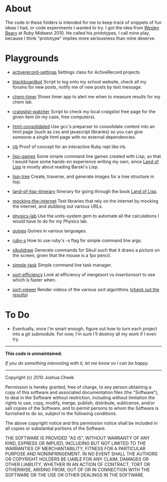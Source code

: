 About
=====

The code in these folders is intended for me to keep track of snippets of fun ideas I had, or code experiments I wanted to try. I got the idea from [Wesley Beary](http://github.com/geemus) at Ruby Midwest 2010. He called his prototypes, I call mine play, because I think "prototype" implies more seriousness than mine deserve.

Playgrounds
===========

* [activerecord-settings](http://github.com/JoshCheek/Play/tree/master/activerecord-settings/) Settings class for ActiveRecord projects
* [blackboardbot](http://github.com/JoshCheek/Play/tree/master/blackboardbot/) Script to log onto my school website, check all my forums for new posts, notify me of new posts by text message.
* [chem-timer](http://github.com/JoshCheek/Play/tree/master/chem-timer/) Shoes timer app to alert me when to measure results for my chem lab.
* [craigslist-watcher](http://github.com/JoshCheek/Play/tree/master/craigslist-watcher/) Script to check my local craigslist free page for the given item (in my case, free computers).
* [html-consolidated](http://github.com/JoshCheek/Play/tree/master/html-consolidated/) Use gcc's preparser to consolidate content into an html page (such as css and javascript libraries) so you can give someone a single html page with no external dependencies.
* [irb](http://github.com/JoshCheek/Play/tree/master/irb/) Proof of concept for an interactive Ruby repl like irb.
* [lisp-games](http://github.com/JoshCheek/Play/tree/master/lisp-games/) Some simple command line games created with Lisp, so that I would have some hands-on experience writing my own, since [Land of Lisp][landoflisp] is mostly about reading Barski's Lisp.
* [lisp-tree](http://github.com/JoshCheek/Play/tree/master/lisp-tree/) Create, traverse, and generate images for a tree structure in lisp.
* [land-of-lisp-itinerary](http://github.com/JoshCheek/Play/tree/master/land-of-lisp-itinerary/) Itinerary for going through the book [Land of Lisp][landoflisp].
* [mocking-the-internet](http://github.com/JoshCheek/Play/tree/master/mocking-the-internet/) Test libraries that rely on the internet by mocking the internet, and stubbing out various URLs.
* [physics-lab](http://github.com/JoshCheek/Play/tree/master/physics-lab/) Use the units-system gem to automate all the calculations I would have to do for my Physics lab.
* [quines](http://github.com/JoshCheek/Play/tree/master/quines/) Quines in various languages.
* [ruby-s](http://github.com/JoshCheek/Play/tree/master/ruby-s/) How to use ruby's -s flag for simple command line args.
* [sikulidraw](http://github.com/JoshCheek/Play/tree/master/sikulidraw/) Generate commands for Sikuli such that it draws a picture on the screen, given that the mouse is a 1px pencil.
* [simple-task](http://github.com/JoshCheek/Play/tree/master/simple-task/) Simple command line task manager.
* [sort-efficiency](http://github.com/JoshCheek/Play/tree/master/sort-efficiency/) Look at efficiency of mergesort vs insertionsort to see which is faster when.
* [sort-viewer](http://github.com/JoshCheek/Play/tree/master/sort-viewer/) Render videos of the various sort algorithms ([check out the results](http://vimeo.com/channels/sortalgorithms))

  [landoflisp]: http://landoflisp.com/

To Do
=====

* Eventually, once I'm smart enough, figure out how to turn each project into a git submodule. For now, I'm sure I'll destroy all my work if I even try.

---------------------------------------

**This code is unmaintained.** 

_If you do something interesting with it, let me know so I can be happy._

---------------------------------------

Copyright (c) 2010 Joshua Cheek

 Permission is hereby granted, free of charge, to any person obtaining a copy
 of this software and associated documentation files (the "Software"), to deal
 in the Software without restriction, including without limitation the rights
 to use, copy, modify, merge, publish, distribute, sublicense, and/or sell
 copies of the Software, and to permit persons to whom the Software is
 furnished to do so, subject to the following conditions:

 The above copyright notice and this permission notice shall be included in
 all copies or substantial portions of the Software.

 THE SOFTWARE IS PROVIDED "AS IS", WITHOUT WARRANTY OF ANY KIND, EXPRESS OR
 IMPLIED, INCLUDING BUT NOT LIMITED TO THE WARRANTIES OF MERCHANTABILITY,
 FITNESS FOR A PARTICULAR PURPOSE AND NONINFRINGEMENT. IN NO EVENT SHALL THE
 AUTHORS OR COPYRIGHT HOLDERS BE LIABLE FOR ANY CLAIM, DAMAGES OR OTHER
 LIABILITY, WHETHER IN AN ACTION OF CONTRACT, TORT OR OTHERWISE, ARISING FROM,
 OUT OF OR IN CONNECTION WITH THE SOFTWARE OR THE USE OR OTHER DEALINGS IN
 THE SOFTWARE.
